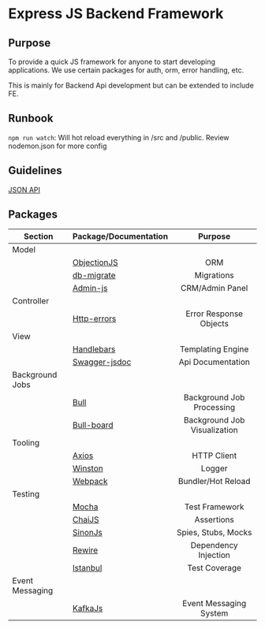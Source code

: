 # Express JS Backend Framework

## Purpose
To provide a quick JS framework for anyone to start developing applications. We use certain packages for auth, orm, error handling, etc.

This is mainly for Backend Api development but can be extended to include FE.

## Runbook
`npm run watch`: Will hot reload everything in /src and /public. Review nodemon.json for more config

## Guidelines
[JSON API](https://jsonapi.org/)


## Packages

| Section | Package/Documentation  | Purpose |
| -------------| ------------- |:-------------:|
|Model||
|| [ObjectionJS](https://vincit.github.io/objection.js/guide/)   | ORM     |
|| [db-migrate](https://db-migrate.readthedocs.io/en/latest/)    | Migrations |
|| [Admin-js](https://docs.adminjs.co/)      | CRM/Admin Panel     |
|Controller||
|| [Http-errors](https://github.com/jshttp/http-errors)  | Error Response Objects     |
|View||
||[Handlebars](https://handlebarsjs.com/api-reference/)|Templating Engine|
||[Swagger-jsdoc](https://github.com/Surnet/swagger-jsdoc)|Api Documentation|
|Background Jobs|| |
|| [Bull](https://optimalbits.github.io/bull/)          | Background Job Processing |
|| [Bull-board](https://github.com/felixmosh/bull-board)   |  Background Job Visualization |
|Tooling||
||[Axios](https://axios-http.com/docs/intro)|HTTP Client|
||[Winston](https://github.com/winstonjs/winston)|Logger|
||[Webpack](https://webpack.js.org/concepts/)|Bundler/Hot Reload|
|Testing||
||[Mocha](https://mochajs.org/api/)| Test Framework|
||[ChaiJS](https://www.chaijs.com/api/)| Assertions |
||[SinonJs](https://sinonjs.org/releases/latest/)| Spies, Stubs, Mocks |
||[Rewire](https://github.com/jhnns/rewire)| Dependency Injection |
||[Istanbul](https://istanbul.js.org/docs/tutorials/mocha/)| Test Coverage |
|Event Messaging|||
||[KafkaJs](https://kafka.js.org/docs/introduction)|Event Messaging System|